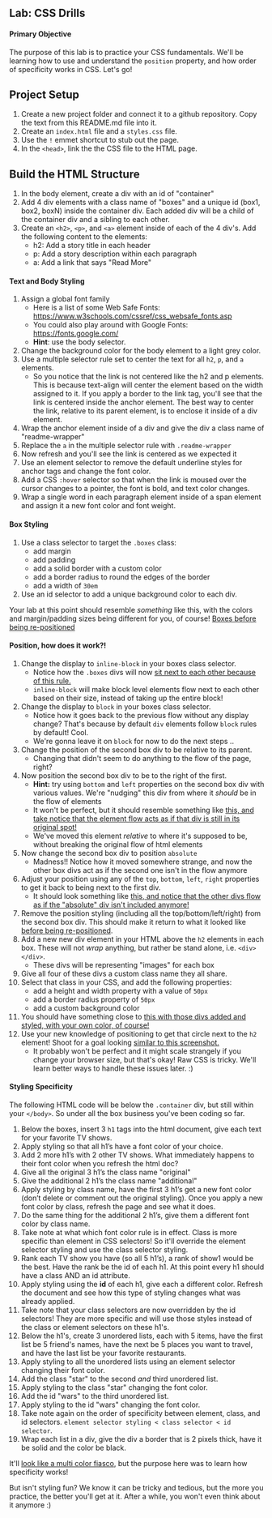 <h2>Lab: CSS Drills</h2>
<h4>Primary Objective</h4>
<p>The purpose of this lab is to practice your CSS fundamentals.  We'll be learning how to use and understand the <code>position</code> property, and how order of specificity works in CSS.  Let's go!</p>
<h2>Project Setup</h2>
<ol>
<li>Create a new project folder and connect it to a github repository. Copy the text from this README.md file into it.</li>
<li>Create an <code>index.html</code> file and a <code>styles.css</code> file.</li>
<li>Use the <code>!</code> emmet shortcut to stub out the page.</li>
<li>In the <code>&lt;head&gt;</code>, link the the CSS file to the HTML page.</li>
</ol>
<h2>Build the HTML Structure</h2>
<ol>
<li>In the body element, create a div with an id of "container"</li>
<li>Add 4 div elements with a class name of "boxes" and a unique id (box1, box2, boxN) inside the container div. Each added div will be a child of the container div and a sibling to each other.</li>
<li>Create an <code>&lt;h2&gt;</code>, <code>&lt;p&gt;</code>, and <code>&lt;a&gt;</code> element inside of each of the 4 div's. Add the following content to the elements:
<ul>
<li>h2: Add a story title in each header</li>
<li>p: Add a story description within each paragraph</li>
<li>a: Add a link that says "Read More"</li>
</ul></li>
</ol>
<h4>Text and Body Styling</h4>
<ol>
<li>Assign a global font family
<ul>
<li>Here is a list of some Web Safe Fonts: <a href="https://www.w3schools.com/cssref/css_websafe_fonts.asp" target="_blank">https://www.w3schools.com/cssref/css_websafe_fonts.asp</a></li>
<li>You could also play around with Google Fonts: <a href="https://fonts.google.com/" target="_blank">https://fonts.google.com/</a></li>
<li><strong>Hint</strong>: use the body selector.</li>
</ul></li>
<li>Change the background color for the body element to a light grey color.</li>
<li>Use a multiple selector rule set to center the text for all <code>h2</code>, <code>p</code>, and <code>a</code> elements.
<ul>
<li>So you notice that the link is not centered like the h2 and p elements. This is because text-align will center the element based on the width assigned to it. If you apply a border to the link tag, you'll see that the link is centered inside the anchor element. The best way to center the link, relative to its parent element, is to enclose it inside of a div element.</li>
</ul></li>
<li>Wrap the anchor element inside of a div and give the div a class name of "readme-wrapper"</li>
<li>Replace the <code>a</code> in the multiple selector rule with <code>.readme-wrapper</code></li>
<li>Now refresh and you'll see the link is centered as we expected it</li>
<li>Use an element selector to remove the default underline styles for anchor tags and change the font color.</li>
<li>Add a CSS <code>:hover</code> selector so that when the link is moused over the cursor changes to a pointer, the font is bold, and text color changes.</li>
<li>Wrap a single word in each paragraph element inside of a span element and assign it a new font color and font weight.</li>
</ol>
<h4>Box Styling</h4>
<ol>
<li>Use a class selector to target the <code>.boxes</code> class:
<ul>
<li>add margin</li>
<li>add padding</li>
<li>add a solid border with a custom color</li>
<li>add a border radius to round the edges of the border</li>
<li>add a width of <code>30em</code></li>
</ul></li>
<li>Use an id selector to add a unique background color to each div.</li>
</ol>
<p>Your lab at this point should resemble <em>something</em> like this, with the colors and margin/padding sizes being different for you, of course! <a href="https://gravity-store.covalence.io/files/201938-6577551237215181-resource.jpg" target="_blank">Boxes before being re-positioned</a></p>
<h4>Position, how does it work?!</h4>
<ol>
<li>Change the display to <code>inline-block</code> in your boxes class selector.
<ul>
<li>Notice how the <code>.boxes</code> divs will now <a href="https://gravity-store.covalence.io/files/201938-6618492594758517-resource.jpg" target="_blank">sit next to each other because of this rule.</a></li>
<li><code>inline-block</code> will make block level elements flow next to each other based on their size, instead of taking up the entire block!</li>
</ul></li>
<li>Change the display to <code>block</code> in your boxes class selector.
<ul>
<li>Notice how it goes back to the previous flow without any display change?  That's because by default <code>div</code> elements follow <code>block</code> rules by default!  Cool.</li>
<li>We're gonna leave it on <code>block</code> for now to do the next steps ..</li>
</ul></li>
<li>Change the position of the second box div to be relative to its parent.
<ul>
<li>Changing that didn't seem to do anything to the flow of the page, right?</li>
</ul></li>
<li>Now position the second box div to be to the right of the first.
<ul>
<li><strong>Hint:</strong> try using <code>bottom</code> and <code>left</code> properties on the second box div with various values.  We're "nudging" this div from where it <em>should</em> be in the flow of elements</li>
<li>It won't be perfect, but it should resemble something like <a href="https://gravity-store.covalence.io/files/201938-6713387463018246-resource.jpg" target="_blank">this, and take notice that the element flow acts as if that div is still in its original spot!</a></li>
<li>We've moved this element <em>relative</em> to where it's supposed to be, without breaking the original flow of html elements</li>
</ul></li>
<li>Now change the second box div to position <code>absolute</code>
<ul>
<li>Madness!!  Notice how it moved somewhere strange, and now the other box divs act as if the second one isn't in the flow anymore</li>
</ul></li>
<li>Adjust your position using any of the <code>top</code>, <code>bottom</code>, <code>left</code>, <code>right</code> properties to get it back to being next to the first div.
<ul>
<li>It should look something like <a href="https://gravity-store.covalence.io/files/201938-6753301576640122-resource.jpg" target="_blank">this, and notice that the other divs flow as if the "absolute" div isn't included anymore!</a></li>
</ul></li>
<li>Remove the position styling (including all the top/bottom/left/right) from the second box div.  This should make it return to what it looked like <a href="https://gravity-store.covalence.io/files/201938-6577551237215181-resource.jpg" target="_blank">before being re-positioned</a>.</li>
<li>Add a new new div element in your HTML above the <code>h2</code> elements in each box.  These will not <em>wrap</em> anything, but rather be stand alone, i.e. <code>&lt;div&gt;&lt;/div&gt;</code>.
<ul>
<li>These divs will be representing "images" for each box</li>
</ul></li>
<li>Give all four of these divs a custom class name they all share.</li>
<li>Select that class in your CSS, and add the following properties:
<ul>
<li>add a height and width property with a value of <code>50px</code></li>
<li>add a border radius property of <code>50px</code></li>
<li>add a custom background color</li>
</ul></li>
<li>You should have something close to <a href="https://gravity-store.covalence.io/files/201938-6855982028736515-resource.jpg" target="_blank">this with those divs added and styled, with your own color, of course!</a></li>
<li>Use your new knowledge of positioning to get that circle next to the <code>h2</code> element!  Shoot for a goal looking <a href="https://gravity-store.covalence.io/files/201938-6858650704099136-resource.jpg" target="_blank">similar to this screenshot.</a>
<ul>
<li>It probably won't be perfect and it might scale strangely if you change your browser size, but that's okay!  Raw CSS is tricky.  We'll learn better ways to handle these issues later.  :)</li>
</ul></li>
</ol>
<h4>Styling Specificity</h4>
<p>The following HTML code will be below the <code>.container</code> div, but still within your <code>&lt;/body&gt;</code>.  So under all the box business you've been coding so far.</p>
<ol>
<li>Below the boxes, insert 3 <code>h1</code> tags into the html document, give each text for your favorite TV shows.</li>
<li>Apply styling so that all h1’s have a font color of your choice.</li>
<li>Add 2 more h1’s with 2 other TV shows. What immediately happens to their font color when you refresh the html doc?</li>
<li>Give all the original 3 h1’s the class name "original"</li>
<li>Give the additional 2 h1’s the class name "additional"</li>
<li>Apply styling by class name, have the first 3 h1’s get a new font color (don’t delete or comment out the original styling). Once you apply a new font color by class, refresh the page and see what it does.</li>
<li>Do the same thing for the additional 2 h1’s, give them a different font color by class name.</li>
<li>Take note at what which font color rule is in effect.  Class is more specific than element in CSS selectors!  So it'll override the element selector styling and use the class selector styling.</li>
<li>Rank each TV show you have (so all 5 h1’s), a rank of show1 would be the best. Have the rank be the id of each h1. At this point every h1 should have a class AND an id attribute.</li>
<li>Apply styling using the <strong>id</strong> of each h1, give each a different color. Refresh the document and see how this type of styling changes what was already applied.</li>
<li>Take note that your class selectors are now overridden by the id selectors!  They are more specific and will use those styles instead of the class or element selectors on these h1's.</li>
<li>Below the h1's, create 3 unordered lists, each with 5 items, have the first list be 5 friend's names, have the next be 5 places you want to travel, and have the last list be your favorite restaurants.</li>
<li>Apply styling to all the unordered lists using an element selector changing their font color.</li>
<li>Add the class "star" to the second <em>and</em> third unordered list.</li>
<li>Apply styling to the class "star" changing the font color.</li>
<li>Add the id "wars" to the third unordered list.</li>
<li>Apply styling to the id "wars" changing the font color.</li>
<li>Take note again on the order of specificity between element, class, and id selectors.  <code>element selector styling &lt; class selector &lt; id selector</code>.</li>
<li>Wrap each list in a div, give the div a border that is 2 pixels thick, have it be solid and the color be black.</li>
</ol>
<p>It'll <a href="https://gravity-store.covalence.io/files/201938-7536047940706601-resource.jpg" target="_blank">look like a multi color fiasco</a>, but the purpose here was to learn how specificity works!</p>
<p>But isn't styling fun? We know it can be tricky and tedious, but the more you practice, the better you'll get at it. After a while, you won't even think about it anymore :)</p>